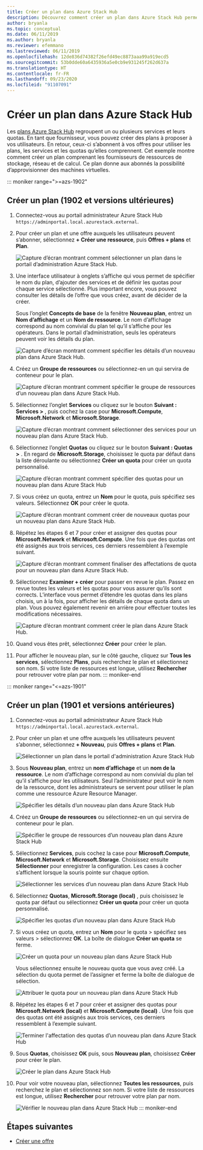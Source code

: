 ```yaml
---
title: Créer un plan dans Azure Stack Hub
description: Découvrez comment créer un plan dans Azure Stack Hub permettant aux abonnés d’approvisionner des machines virtuelles.
author: bryanla
ms.topic: conceptual
ms.date: 06/11/2019
ms.author: bryanla
ms.reviewer: efemmano
ms.lastreviewed: 06/11/2019
ms.openlocfilehash: 12de836d74382f26efd49ec8873aaa99a919ecd5
ms.sourcegitcommit: 53b0dde60a6435936a5e0cb9e931245f262d637a
ms.translationtype: HT
ms.contentlocale: fr-FR
ms.lasthandoff: 09/23/2020
ms.locfileid: "91107091"
---
```

# <a name="create-a-plan-in-azure-stack-hub"></a>Créer un plan dans Azure Stack Hub

Les [plans Azure Stack Hub](azure-stack-overview.md) regroupent un ou plusieurs services et leurs quotas. En tant que fournisseur, vous pouvez créer des plans à proposer à vos utilisateurs. En retour, ceux-ci s’abonnent à vos offres pour utiliser les plans, les services et les quotas qu’elles comprennent. Cet exemple montre comment créer un plan comprenant les fournisseurs de ressources de stockage, réseau et de calcul. Ce plan donne aux abonnés la possibilité d’approvisionner des machines virtuelles.

::: moniker range=">=azs-1902"
## <a name="create-a-plan-1902-and-later"></a>Créer un plan (1902 et versions ultérieures)

1. Connectez-vous au portail administrateur Azure Stack Hub `https://adminportal.local.azurestack.external`.

2. Pour créer un plan et une offre auxquels les utilisateurs peuvent s’abonner, sélectionnez **+ Créer une ressource**, puis **Offres + plans** et **Plan**.
  
   ![Capture d’écran montrant comment sélectionner un plan dans le portail d’administration Azure Stack Hub.](media/azure-stack-create-plan/select-plan.png)

3. Une interface utilisateur à onglets s’affiche qui vous permet de spécifier le nom du plan, d’ajouter des services et de définir les quotas pour chaque service sélectionné. Plus important encore, vous pouvez consulter les détails de l’offre que vous créez, avant de décider de la créer.

   Sous l’onglet **Concepts de base** de la fenêtre **Nouveau plan**, entrez un **Nom d’affichage** et un **Nom de ressource**. Le nom d’affichage correspond au nom convivial du plan tel qu’il s’affiche pour les opérateurs. Dans le portail d’administration, seuls les opérateurs peuvent voir les détails du plan.

   ![Capture d’écran montrant comment spécifier les détails d’un nouveau plan dans Azure Stack Hub.](media/azure-stack-create-plan/plan-name.png)

4. Créez un **Groupe de ressources** ou sélectionnez-en un qui servira de conteneur pour le plan.

   ![Capture d’écran montrant comment spécifier le groupe de ressources d’un nouveau plan dans Azure Stack Hub.](media/azure-stack-create-plan/resource-group.png)

5. Sélectionnez l’onglet **Services** ou cliquez sur le bouton **Suivant : Services >** , puis cochez la case pour **Microsoft.Compute**, **Microsoft.Network** et **Microsoft.Storage**.
  
   ![Capture d’écran montrant comment sélectionner des services pour un nouveau plan dans Azure Stack Hub.](media/azure-stack-create-plan/services.png)

6. Sélectionnez l’onglet **Quotas** ou cliquez sur le bouton **Suivant : Quotas >** . En regard de **Microsoft.Storage**, choisissez le quota par défaut dans la liste déroulante ou sélectionnez **Créer un quota** pour créer un quota personnalisé.
  
   ![Capture d’écran montrant comment spécifier des quotas pour un nouveau plan dans Azure Stack Hub](media/azure-stack-create-plan/quotas.png)

7. Si vous créez un quota, entrez un **Nom** pour le quota, puis spécifiez ses valeurs. Sélectionnez **OK** pour créer le quota.

   ![Capture d’écran montrant comment créer de nouveaux quotas pour un nouveau plan dans Azure Stack Hub.](media/azure-stack-create-plan/new-quota.png)

8. Répétez les étapes 6 et 7 pour créer et assigner des quotas pour **Microsoft.Network** et **Microsoft.Compute**. Une fois que des quotas ont été assignés aux trois services, ces derniers ressemblent à l’exemple suivant.

   ![Capture d’écran montrant comment finaliser des affectations de quota pour un nouveau plan dans Azure Stack Hub.](media/azure-stack-create-plan/all-quotas-assigned.png)

9. Sélectionnez **Examiner + créer** pour passer en revue le plan. Passez en revue toutes les valeurs et les quotas pour vous assurer qu’ils sont corrects. L’interface vous permet d’étendre les quotas dans les plans choisis, un à la fois, pour afficher les détails de chaque quota dans un plan. Vous pouvez également revenir en arrière pour effectuer toutes les modifications nécessaires.

   ![Capture d’écran montrant comment créer le plan dans Azure Stack Hub.](media/azure-stack-create-plan/create.png)

10. Quand vous êtes prêt, sélectionnez **Créer** pour créer le plan.

11. Pour afficher le nouveau plan, sur le côté gauche, cliquez sur **Tous les services**, sélectionnez **Plans**, puis recherchez le plan et sélectionnez son nom. Si votre liste de ressources est longue, utilisez **Rechercher** pour retrouver votre plan par nom.
::: moniker-end

::: moniker range="<=azs-1901"
## <a name="create-a-plan-1901-and-earlier"></a>Créer un plan (1901 et versions antérieures)

1. Connectez-vous au portail administrateur Azure Stack Hub `https://adminportal.local.azurestack.external`.

2. Pour créer un plan et une offre auxquels les utilisateurs peuvent s’abonner, sélectionnez **+ Nouveau**, puis **Offres + plans** et **Plan**.
  
   ![Sélectionner un plan dans le portail d'administration Azure Stack Hub](media/azure-stack-create-plan/select-plan1901.png)

3. Sous **Nouveau plan**, entrez un **nom d’affichage** et un **nom de la ressource**. Le nom d’affichage correspond au nom convivial du plan tel qu’il s’affiche pour les utilisateurs. Seul l’administrateur peut voir le nom de la ressource, dont les administrateurs se servent pour utiliser le plan comme une ressource Azure Resource Manager.

   ![Spécifier les détails d’un nouveau plan dans Azure Stack Hub](media/azure-stack-create-plan/plan-name1901.png)

4. Créez un **Groupe de ressources** ou sélectionnez-en un qui servira de conteneur pour le plan.

   ![Spécifier le groupe de ressources d’un nouveau plan dans Azure Stack Hub](media/azure-stack-create-plan/resource-group1901.png)

5. Sélectionnez **Services**, puis cochez la case pour **Microsoft.Compute**, **Microsoft.Network** et **Microsoft.Storage**. Choisissez ensuite **Sélectionner** pour enregistrer la configuration. Les cases à cocher s’affichent lorsque la souris pointe sur chaque option.
  
   ![Sélectionner les services d’un nouveau plan dans Azure Stack Hub](media/azure-stack-create-plan/services1901.png)

6. Sélectionnez **Quotas**, **Microsoft.Storage (local)** , puis choisissez le quota par défaut ou sélectionnez **Créer un quota** pour créer un quota personnalisé.
  
   ![Spécifier les quotas d’un nouveau plan dans Azure Stack Hub](media/azure-stack-create-plan/quotas1901.png)

7. Si vous créez un quota, entrez un **Nom** pour le quota > spécifiez ses valeurs > sélectionnez **OK**. La boîte de dialogue **Créer un quota** se ferme.

   ![Créer un quota pour un nouveau plan dans Azure Stack Hub](media/azure-stack-create-plan/new-quota1901.png)

   Vous sélectionnez ensuite le nouveau quota que vous avez créé. La sélection du quota permet de l’assigner et ferme la boîte de dialogue de sélection.
  
   ![Attribuer le quota pour un nouveau plan dans Azure Stack Hub](media/azure-stack-create-plan/assign-quota1901.png)

8. Répétez les étapes 6 et 7 pour créer et assigner des quotas pour **Microsoft.Network (local)** et **Microsoft.Compute (local)** . Une fois que des quotas ont été assignés aux trois services, ces derniers ressemblent à l’exemple suivant.

   ![Terminer l'affectation des quotas d’un nouveau plan dans Azure Stack Hub](media/azure-stack-create-plan/all-quotas-assigned1901.png)

9. Sous **Quotas**, choisissez **OK** puis, sous **Nouveau plan**, choisissez **Créer** pour créer le plan.

    ![Créer le plan dans Azure Stack Hub](media/azure-stack-create-plan/create1901.png)

10. Pour voir votre nouveau plan, sélectionnez **Toutes les ressources**, puis recherchez le plan et sélectionnez son nom. Si votre liste de ressources est longue, utilisez **Rechercher** pour retrouver votre plan par nom.

    ![Vérifier le nouveau plan dans Azure Stack Hub](media/azure-stack-create-plan/plan-overview1901.png)
::: moniker-end

## <a name="next-steps"></a>Étapes suivantes

* [Créer une offre](azure-stack-create-offer.md)
